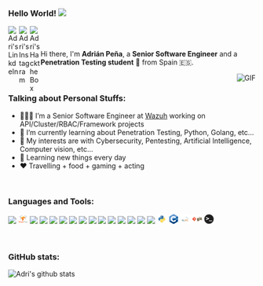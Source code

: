 ### Hello World! <img src="https://raw.githubusercontent.com/iampavangandhi/iampavangandhi/master/gifs/Hi.gif" width="30px"></h2>


<a href="https://www.linkedin.com/in/adrianprodri/">
  <img align="left" alt="Adri's LinkdeIn" width="22px" src="https://cdn.jsdelivr.net/npm/simple-icons@v3/icons/linkedin.svg" />
</a>
<a href="https://www.instagram.com/adriiiprodri/">
  <img align="left" alt="Adri's Instagram" width="22px" src="https://cdn.jsdelivr.net/npm/simple-icons@v3/icons/instagram.svg" />
</a>
<a href="https://app.hackthebox.eu/profile/136435">
  <img align="left" alt="Adri's HacktheBox" width="22px" src="https://www.google.com/s2/favicons?domain=hackthebox.eu" />
</a>

<br />
<br />

Hi there, I'm **Adrián Peña**, a **Senior Software Engineer** and a **Penetration Testing student** 🚀 from Spain :es:.

  <img align="right" alt="GIF" src="https://i.pinimg.com/originals/e4/26/70/e426702edf874b181aced1e2fa5c6cde.gif" />

<br/>

### Talking about Personal Stuffs:

- 👨🏽‍💻 I’m a Senior Software Engineer at [Wazuh](https://www.wazuh.com/) working on API/Cluster/RBAC/Framework projects
- 🌱 I’m currently learning about Penetration Testing, Python, Golang, etc...
- 🤔 My interests are with Cybersecurity, Pentesting, Artificial Intelligence, Computer vision, etc...
- 💼 Learning new things every day
- :heart: Travelling + food + gaming + acting

<br/>

### Languages and Tools:


<code><img height="20" src="https://pytorch.org/assets/images/pytorch-logo.png"></code>
<code><img height="20" src="https://raw.githubusercontent.com/github/explore/80688e429a7d4ef2fca1e82350fe8e3517d3494d/topics/tensorflow/tensorflow.png"></code>
<code><img height="20" src="https://www.google.com/s2/favicons?domain=keras.io"></code>
<code><img height="20" src="https://www.google.com/s2/favicons?domain=portswigger.net/burp"></code>
<code><img height="20" src="https://www.google.com/s2/favicons?domain=metasploit.com"></code>
<code><img height="20" src="https://www.google.com/s2/favicons?domain=nmap.org"></code>
<code><img height="20" src="https://www.google.com/s2/favicons?domain=golang.org"></code>
<code><img height="20" src="https://www.google.com/s2/favicons?domain=sqlite.org"></code>
<code><img height="20" src="https://www.google.com/s2/favicons?domain=elastic.co"></code>
<code><img height="20" src="https://www.google.com/s2/favicons?domain=wireshark.org"></code>
<code><img height="20" src="https://www.google.com/s2/favicons?domain=sqlmap.org"></code>
<code><img height="20" src="https://www.google.com/s2/favicons?domain=owasp.org/www-project-zap"></code>
<code><img height="20" src="https://www.google.com/s2/favicons?domain=docker.com"></code>
<code><img height="20" src="https://www.google.com/s2/favicons?domain=swagger.io"></code>
<code><img height="20" src="https://www.google.com/s2/favicons?domain=aws.amazon.com/es"></code>
<code><img height="20" src="https://raw.githubusercontent.com/github/explore/80688e429a7d4ef2fca1e82350fe8e3517d3494d/topics/python/python.png"></code>
<code><img height="20" src="https://raw.githubusercontent.com/github/explore/80688e429a7d4ef2fca1e82350fe8e3517d3494d/topics/cpp/cpp.png"></code>
<code><img height="20" src="https://raw.githubusercontent.com/github/explore/80688e429a7d4ef2fca1e82350fe8e3517d3494d/topics/mysql/mysql.png"></code>
<code><img height="20" src="https://raw.githubusercontent.com/github/explore/80688e429a7d4ef2fca1e82350fe8e3517d3494d/topics/git/git.png"></code>
<code><img height="20" src="https://raw.githubusercontent.com/github/explore/80688e429a7d4ef2fca1e82350fe8e3517d3494d/topics/terminal/terminal.png"></code>

<br/>

### GitHub stats:

![Adri's github stats](https://github-readme-stats.vercel.app/api?username=adriiiprodri&show_icons=true&hide_border=true)
